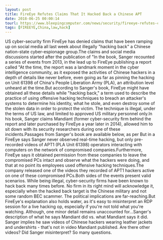 ```yaml
---
layout: post
title: FireEye Refutes Claims That It Hacked Back a Chinese APT
date: 2018-06-25 00:00:14
tourl: https://www.bleepingcomputer.com/news/security/fireeye-refutes-claims-that-it-hacked-back-a-chinese-apt/
tags: [FIREEYE,China,law,hack]
---
```

US cyber-security firm FireEye has denied claims that have been ramping up on social media all last week about illegally "hacking back" a Chinese nation-state cyber-espionage group.The claims and social media discussions started after the publication of "In the book, Sanger recounted a series of events from 2013, in the lead up to FireEye publishing a report called "At the time, the report was a landmark moment in the cyber intelligence community, as it exposed the activities of Chinese hackers in a depth of details like never before, even going as far as pinning the hacking on Unit 61398 of China's People Liberation Army (PLA), an attribution level unheard at the time.But according to Sanger's book, FireEye might have obtained all these details while "hacking back," a term used to describe the practice of using offensive hacking techniques to breach an attacker's systems to determine his identity, what he stole, and even destroy some of the stolen data in order to protect the victim. The technique is illegal, under the terms of US law, and limited to approved US military personnel only.In his book, Sanger claims Mandiant (former cyber-security firm behind the report and later purchased by FireEye a year later in 2014), allowed him to sit down with its security researchers during one of these incidents.Passages from Sanger's book are available below, as per But in a FireEye says Sanger never observed real-time hacking, but only pre-recorded videos of APT1 (PLA Unit 61398) operators interacting with computers on the network of compromised companies.Furthermore, FireEye says it obtained permission from these companies to leave the compromised PCs intact and observe what the hackers were doing, and that at no point its employees used offensive hacking techniques.The company released one of the videos they recorded of APT1 hackers active on one of these compromised PCs.Both sides of the events present valid scenarios. While being illegal, cyber-security firms have been known to hack back many times before. No firm in its right mind will acknowledge it, especially when the hacked back target is the Chinese military and not some random BEC scammer. The political implications are far-reaching.But FireEye's explanation also holds water, as it's easy to misinterpret an RDP session for a live hacking op, especially if you're not told what you're watching. Although, one minor detail remains unaccounted for...Sanger's description of what he says Mandiant did vs. what Mandiant says it did. Sanger implies he saw videos of Chinese hackers wearing leather jackets and undershirts - that's not in video Mandiant published. Are there other videos? Did Sanger misinterpret? So many questions. 